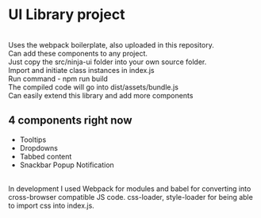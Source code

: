 <h1>UI Library project</h1><br>
Uses the webpack boilerplate, also uploaded in this repository. <br>
Can add these components to any project.<br>
Just copy the src/ninja-ui folder into your own source folder.<br>
Import and initiate class instances in index.js<br>
Run command - npm run build<br>
The compiled code will go into dist/assets/bundle.js
<br>
Can easily extend this library and add more components
<br>
<h2>4 components right now</h2>
<ul>
	<li>Tooltips</li>
	<li>Dropdowns</li>
	<li>Tabbed content</li>
	<li>Snackbar Popup Notification</li>
</ul>
<br>
In development I used Webpack for modules and babel for converting into cross-browser compatible JS code. css-loader, style-loader for being able to import css into index.js.
<br>
